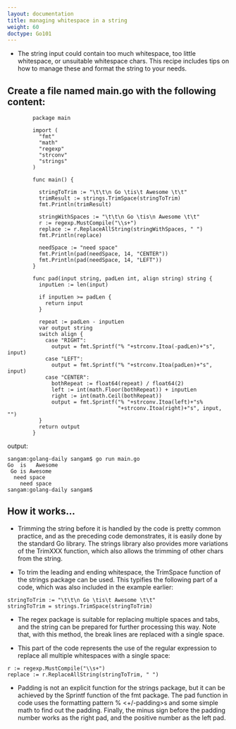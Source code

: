 ```yaml
---
layout: documentation
title: managing whitespace in a string
weight: 60
doctype: Go101
---
```




- The string input could contain too much whitespace, too little whitespace, or unsuitable whitespace chars. This recipe includes tips on how to manage these and format the string to your needs. 

## Create a file named  main.go with the following content:

```
        package main

        import (
          "fmt"
          "math"
          "regexp"
          "strconv"
          "strings"
        )

        func main() {

          stringToTrim := "\t\t\n Go \tis\t Awesome \t\t"
          trimResult := strings.TrimSpace(stringToTrim)
          fmt.Println(trimResult)

          stringWithSpaces := "\t\t\n Go \tis\n Awesome \t\t"
          r := regexp.MustCompile("\\s+")
          replace := r.ReplaceAllString(stringWithSpaces, " ")
          fmt.Println(replace)

          needSpace := "need space"
          fmt.Println(pad(needSpace, 14, "CENTER"))
          fmt.Println(pad(needSpace, 14, "LEFT"))
        }

        func pad(input string, padLen int, align string) string {
          inputLen := len(input)

          if inputLen >= padLen {
            return input
          }

          repeat := padLen - inputLen
          var output string
          switch align {
            case "RIGHT":
              output = fmt.Sprintf("% "+strconv.Itoa(-padLen)+"s", input)
            case "LEFT":
              output = fmt.Sprintf("% "+strconv.Itoa(padLen)+"s", input)
            case "CENTER":
              bothRepeat := float64(repeat) / float64(2)
              left := int(math.Floor(bothRepeat)) + inputLen
              right := int(math.Ceil(bothRepeat))
              output = fmt.Sprintf("% "+strconv.Itoa(left)+"s% 
                                   "+strconv.Itoa(right)+"s", input, "")
          }
          return output
        }

```
output:

```
sangam:golang-daily sangam$ go run main.go
Go 	is	 Awesome
 Go is Awesome 
  need space  
    need space
sangam:golang-daily sangam$ 

```
## How it works...

- Trimming the string before it is handled by the code is pretty common practice, and as the preceding code demonstrates, it is easily done by the standard Go library. The strings library also provides more variations of the TrimXXX function, which also allows the trimming of other chars from the string.

- To trim the leading and ending whitespace, the TrimSpace function of the strings package can be used. This typifies the following part of a code, which was also included in the example earlier:
```
stringToTrim := "\t\t\n Go \tis\t Awesome \t\t"
stringToTrim = strings.TrimSpace(stringToTrim)
```
- The regex package is suitable for replacing multiple spaces and tabs, and the string can be prepared for further processing this way. Note that, with this method, the break lines are replaced with a single space. 

- This part of the code represents the use of the regular expression to replace all multiple whitespaces with a single space:

```
r := regexp.MustCompile("\\s+")
replace := r.ReplaceAllString(stringToTrim, " ")
```
- Padding is not an explicit function for the strings package, but it can be achieved by the Sprintf function of the fmt package. The pad function in code uses the formatting pattern % <+/-padding>s and some simple math to find out the padding. Finally, the minus sign before the padding number works as the right pad, and the positive number as the left pad.

